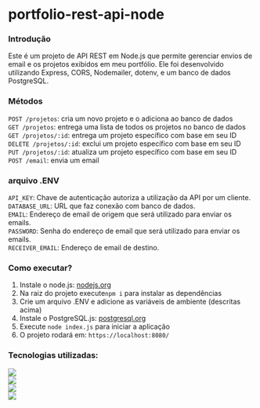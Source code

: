 # portfolio-rest-api-node
<h3>Introdução</h3>
Este é um projeto de API REST em Node.js que permite gerenciar envios de email e os projetos exibidos em meu portfólio. Ele foi desenvolvido utilizando Express, CORS, Nodemailer, dotenv, e um banco de dados PostgreSQL.

<h3>Métodos</h3>
<code>POST /projetos</code>: cria um novo projeto e o adiciona ao banco de dados <br/>
<code>GET /projetos</code>: entrega uma lista de todos os projetos no banco de dados <br/>
<code>GET /projetos/:id</code>: entrega um projeto específico com base em seu ID <br/>
<code>DELETE /projetos/:id</code>: exclui um projeto específico com base em seu ID <br/>
<code>PUT /projetos/:id</code>: atualiza um projeto específico com base em seu ID <br/>
<code>POST /email</code>: envia um email <br/>

<h3>arquivo .ENV</h3>
<code>API_KEY</code>: Chave de autenticação autoriza a utilização da API por um cliente.<br/>
<code>DATABASE_URL</code>:  URL que faz conexão com banco de dados. <br/>
<code>EMAIL</code>:  Endereço de email  de origem que será utilizado para enviar os emails. <br/>
<code>PASSWORD</code>:  Senha  do endereço de email que será utilizado para enviar os emails. <br/>
<code>RECEIVER_EMAIL</code>: Endereço de email de destino. 

<h3>Como executar?</h3>
<ol>
  <li>Instale o node.js: <a href="https://nodejs.org/">nodejs.org</a> </li>
  <li>Na raiz do projeto execute<code>npm i</code> para instalar as dependências</li>
  <li>Crie um arquivo .ENV e adicione as variáveis de ambiente (descritas acima)</li>
  <li>Instale o PostgreSQL.js: <a href="https://www.postgresql.org/download/">postgresql.org</a> </li>
  <li>Execute <code>node index.js</code> para iniciar a aplicação</li>
  <li>O projeto rodará em: <code>https://localhost:8080/</code></li>
</ol>

<h3>Tecnologias utilizadas:</h3>

<a href="https://nodejs.org/">
  <img src="https://img.shields.io/badge/Node.js-339933?style=for-the-badge&logo=nodedotjs&logoColor=white"/>
</a> <br/>

<a href="https://expressjs.com/">
  <img src="https://img.shields.io/badge/Express.js-000000?style=for-the-badge&logo=express&logoColor=white"/>
</a> <br/>

<a href="https://www.postgresql.org/">
  <img src="https://img.shields.io/badge/PostgreSQL-4169E1?style=for-the-badge&logo=PostgreSQL&logoColor=white"/>
</a> <br/>

<a href="https://nodemailer.com/">
  <img src="https://img.shields.io/badge/nodemailer-2babdf?style=for-the-badge&logoColor=white"/>
</a> <br/>



